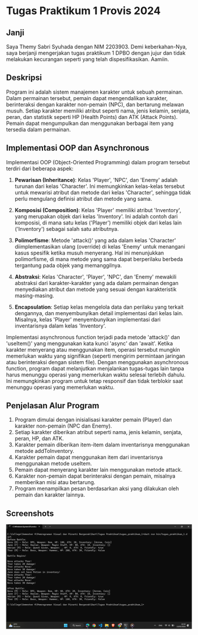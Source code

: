# Tugas Praktikum 1 Provis 2024

## Janji

Saya Themy Sabri Syuhada dengan NIM 2203903.
Demi keberkahan-Nya, saya berjanji mengerjakan
tugas praktikum 1 DPBO dengan jujur dan tidak melakukan kecurangan seperti yang telah dispesifikasikan.
Aamiin.

## Deskripsi

Program ini adalah sistem manajemen karakter untuk sebuah permainan. Dalam permainan tersebut, pemain dapat mengendalikan karakter, berinteraksi dengan karakter non-pemain (NPC), dan bertarung melawan musuh. Setiap karakter memiliki atribut seperti nama, jenis kelamin, senjata, peran, dan statistik seperti HP (Health Points) dan ATK (Attack Points). Pemain dapat mengumpulkan dan menggunakan berbagai item yang tersedia dalam permainan.

## Implementasi OOP dan Asynchronous

Implementasi OOP (Object-Oriented Programming) dalam program tersebut terdiri dari beberapa aspek:

1. **Pewarisan (Inheritance)**: Kelas 'Player', 'NPC', dan 'Enemy' adalah turunan dari kelas 'Character'. Ini memungkinkan kelas-kelas tersebut untuk mewarisi atribut dan metode dari kelas 'Character', sehingga tidak perlu mengulang definisi atribut dan metode yang sama.

2. **Komposisi (Composition)**: Kelas 'Player' memiliki atribut 'Inventory', yang merupakan objek dari kelas 'Inventory'. Ini adalah contoh dari komposisi, di mana satu kelas ('Player') memiliki objek dari kelas lain ('Inventory') sebagai salah satu atributnya.

3. **Polimorfisme**: Metode 'attack()' yang ada dalam kelas 'Character' diimplementasikan ulang (override) di kelas 'Enemy' untuk menangani kasus spesifik ketika musuh menyerang. Hal ini menunjukkan polimorfisme, di mana metode yang sama dapat berperilaku berbeda tergantung pada objek yang memanggilnya.

4. **Abstraksi**: Kelas 'Character', 'Player', 'NPC', dan 'Enemy' mewakili abstraksi dari karakter-karakter yang ada dalam permainan dengan menyediakan atribut dan metode yang sesuai dengan karakteristik masing-masing.

5. **Encapsulation**: Setiap kelas mengelola data dan perilaku yang terkait dengannya, dan menyembunyikan detail implementasi dari kelas lain. Misalnya, kelas 'Player' menyembunyikan implementasi dari inventarisnya dalam kelas 'Inventory'.

Implementasi asynchronous function terjadi pada metode 'attack()' dan 'useItem()' yang menggunakan kata kunci 'async' dan 'await'. Ketika karakter menyerang atau menggunakan item, operasi tersebut mungkin memerlukan waktu yang signifikan (seperti mengirim permintaan jaringan atau berinteraksi dengan sistem file). Dengan menggunakan asynchronous function, program dapat melanjutkan menjalankan tugas-tugas lain tanpa harus menunggu operasi yang memerlukan waktu selesai terlebih dahulu. Ini memungkinkan program untuk tetap responsif dan tidak terblokir saat menunggu operasi yang memerlukan waktu.

## Penjelasan Alur Program

1. Program dimulai dengan inisialisasi karakter pemain (Player) dan karakter non-pemain (NPC dan Enemy).
2. Setiap karakter diberikan atribut seperti nama, jenis kelamin, senjata, peran, HP, dan ATK.
3. Karakter pemain diberikan item-item dalam inventarisnya menggunakan metode addToInventory.
4. Karakter pemain dapat menggunakan item dari inventarisnya menggunakan metode useItem.
5. Pemain dapat menyerang karakter lain menggunakan metode attack.
6. Karakter non-pemain dapat berinteraksi dengan pemain, misalnya memberikan misi atau bertarung.
7. Program menampilkan pesan berdasarkan aksi yang dilakukan oleh pemain dan karakter lainnya.

## Screenshots

![Run dart](image.png)
